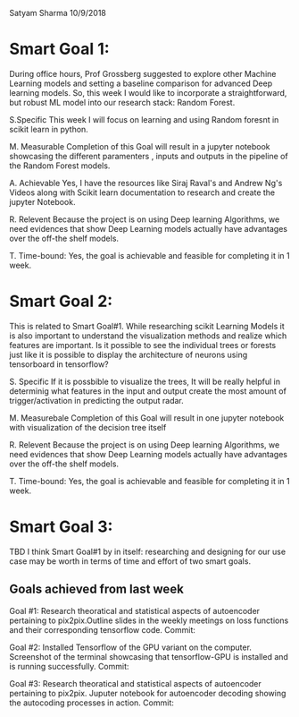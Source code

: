 Satyam Sharma
10/9/2018

# Smart Goal 1:
During office hours, Prof Grossberg suggested to explore other Machine Learning models and setting a baseline comparison for advanced Deep learning models. So, this week I would like to incorporate a straightforward, but robust ML model into our research stack: Random Forest. 

S.Specific
This week I will focus on learning and using Random foresnt in scikit learn in python. 

M. Measurable
Completion of this Goal will result in a jupyter notebook showcasing the different paramenters , inputs and outputs in the pipeline of the Random Forest models.

A. Achievable
Yes, I have the resources like Siraj Raval's and Andrew Ng's Videos along with Scikit learn documentation to research and create the jupyter Notebook. 

R. Relevent
Because the project is on using Deep learning Algorithms, we need evidences that show Deep Learning models actually have advantages over the off-the shelf models.

T. Time-bound:
Yes, the goal is achievable and feasible for completing it in 1 week. 


# Smart Goal 2:
This is related to Smart Goal#1. While researching scikit Learning Models it is also important to understand the visualization methods and realize which features are important. Is it possible to see the individual trees or forests just like it is possible to display the architecture of neurons using tensorboard in tensorflow?

S. Specific
If it is possbible to visualize the trees, It will be really helpful in determinig what features in the input and output create the most amount of trigger/activation in predicting the output radar.

M. Measurebale
Completion of this Goal will result in one jupyter notebook with visualization of the decision tree itself

R. Relevent
Because the project is on using Deep learning Algorithms, we need evidences that show Deep Learning models actually have advantages over the off-the shelf models.

T. Time-bound:
Yes, the goal is achievable and feasible for completing it in 1 week.

# Smart Goal 3:
TBD
I think Smart Goal#1 by in itself: researching and designing for our use case may be worth in terms of time and effort of two smart goals.


## Goals achieved from last week
Goal #1:
Research theoratical and statistical aspects of autoencoder pertaining to pix2pix.Outline slides in the weekly meetings on loss functions and their corresponding tensorflow code.
Commit:


Goal #2:
Installed Tensorflow of the GPU variant on the computer. Screenshot of the terminal showcasing that tensorflow-GPU is installed and is running successfully.
Commit:


Goal #3:
Research theoratical and statistical aspects of autoencoder pertaining to pix2pix. Juputer notebook for autoencoder decoding showing the autocoding processes in action. 
Commit:

